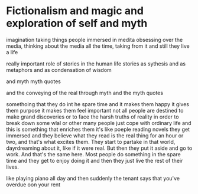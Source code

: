# Fictionalism and magic and exploration of self and myth

imagination
taking things
people immersed in medita
obsessing over the media, thinking about the media all the time, taking from it
and still they live a life

really important role of stories in the human life
stories as sythesis
and as metaphors
and as condensation of wisdom

and myth
myth quotes

and the conveying of the real through myth
and the myth quotes

somethoing that they do int he spare time
and it makes them happy
it gives them purpose
it makes them feel important
not all people are destined to make grand discoveries or to face the harsh truths of reality in order to break down some wlal or other
many people just cope with ordinary life
and this is something that enriches them
it's like poeple reading novels
they get immersed and they believe what they read is the real thing for an hour or two, and that's what excites them.
They start to partake in that world, dayrdreaming about it, like if it were real.
But then they put it aside and go to work.
And that's the same here.
Most people do something in the spare time and they get to enjoy doing it and then they just live the rest of their lives.

like playing piano all day and then suddenly the tenant says that you've overdue oon your rent